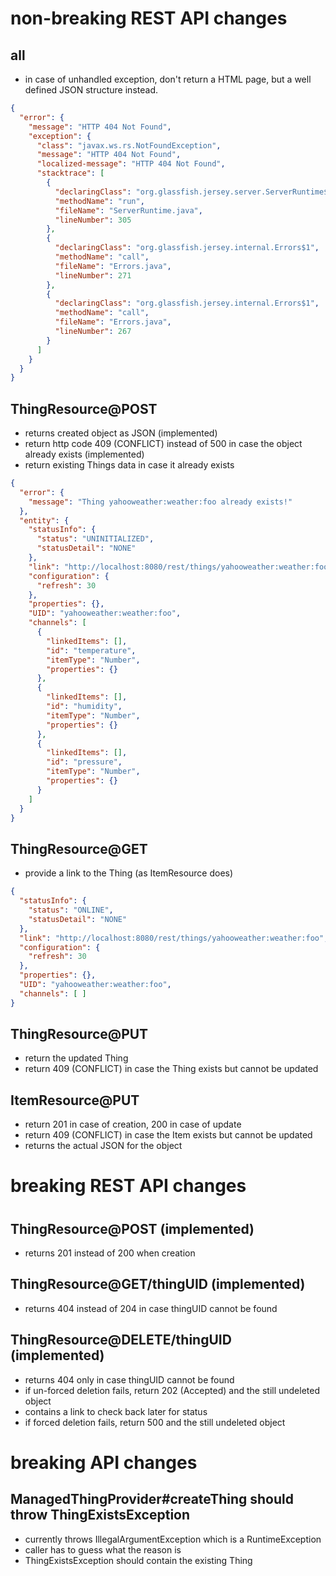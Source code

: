 # non-breaking REST API changes

## all
* in case of unhandled exception, don't return a HTML page, but a well defined JSON structure instead. 

```json
{
  "error": {
    "message": "HTTP 404 Not Found",
    "exception": {
      "class": "javax.ws.rs.NotFoundException",
      "message": "HTTP 404 Not Found",
      "localized-message": "HTTP 404 Not Found",
      "stacktrace": [
        {
          "declaringClass": "org.glassfish.jersey.server.ServerRuntime$2",
          "methodName": "run",
          "fileName": "ServerRuntime.java",
          "lineNumber": 305
        },
        {
          "declaringClass": "org.glassfish.jersey.internal.Errors$1",
          "methodName": "call",
          "fileName": "Errors.java",
          "lineNumber": 271
        },
        {
          "declaringClass": "org.glassfish.jersey.internal.Errors$1",
          "methodName": "call",
          "fileName": "Errors.java",
          "lineNumber": 267
        }
      ]
    }
  }
}
```

## ThingResource@POST
* returns created object as JSON (implemented)
* return http code 409 (CONFLICT) instead of 500 in case the object already exists (implemented)
* return existing Things data in case it already exists

```json
{
  "error": {
    "message": "Thing yahooweather:weather:foo already exists!"
  },
  "entity": {
    "statusInfo": {
      "status": "UNINITIALIZED",
      "statusDetail": "NONE"
    },
	"link": "http://localhost:8080/rest/things/yahooweather:weather:foo",
    "configuration": {
      "refresh": 30
    },
    "properties": {},
    "UID": "yahooweather:weather:foo",
    "channels": [
      {
        "linkedItems": [],
        "id": "temperature",
        "itemType": "Number",
        "properties": {}
      },
      {
        "linkedItems": [],
        "id": "humidity",
        "itemType": "Number",
        "properties": {}
      },
      {
        "linkedItems": [],
        "id": "pressure",
        "itemType": "Number",
        "properties": {}
      }
    ]
  }
}
```

## ThingResource@GET
* provide a link to the Thing (as ItemResource does)
```json
{
  "statusInfo": {
    "status": "ONLINE",
    "statusDetail": "NONE"
  },
  "link": "http://localhost:8080/rest/things/yahooweather:weather:foo",
  "configuration": {
    "refresh": 30
  },
  "properties": {},
  "UID": "yahooweather:weather:foo",
  "channels": [ ]
}
```

## ThingResource@PUT
* return the updated Thing
* return 409 (CONFLICT) in case the Thing exists but cannot be updated


## ItemResource@PUT
* return 201 in case of creation, 200 in case of update
* return 409 (CONFLICT) in case the Item exists but cannot be updated
* returns the actual JSON for the object



#
# breaking REST API changes
#

## ThingResource@POST (implemented)
* returns 201 instead of 200 when creation

## ThingResource@GET/thingUID (implemented)
* returns 404 instead of 204 in case thingUID cannot be found  

## ThingResource@DELETE/thingUID (implemented)
* returns 404 only in case thingUID cannot be found
* if un-forced deletion fails, return 202 (Accepted) and the still undeleted object
 * contains a link to check back later for status
* if forced deletion fails, return 500 and the still undeleted object 


# breaking API changes

## ManagedThingProvider#createThing should throw ThingExistsException
* currently throws IllegalArgumentException which is a RuntimeException
 * caller has to guess what the reason is
* ThingExistsException should contain the existing Thing